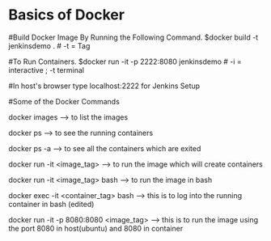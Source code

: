 # Basics of Docker 

#Build Docker Image By Running the Following Command.
$docker build -t jenkinsdemo . # -t = Tag 


#To Run Containers.
$docker run -it -p 2222:8080 jenkinsdemo # -i = interactive ; -t terminal

#In host's browser type localhost:2222 for Jenkins Setup

#Some of the Docker Commands

docker images --> to list the images

docker ps  --> to see the running containers

docker ps -a --> to see all the containers which are exited 

docker run -it <image_tag> --> to run the image which will create containers 

docker run -it <image_tag> bash --> to run the image in bash

docker exec -it <container_tag> bash --> this is to log into the running container in bash (edited)

docker run -it -p 8080:8080 <image_tag> --> this is to run the image using the port 8080 in host(ubuntu) and 8080 in container 


